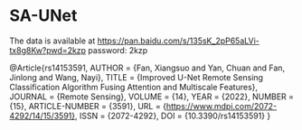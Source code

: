 # SA-UNet

The data is available at https://pan.baidu.com/s/135sK_2pP65aLVi-tx8g8Kw?pwd=2kzp  password: 2kzp 


@Article{rs14153591,
AUTHOR = {Fan, Xiangsuo and Yan, Chuan and Fan, Jinlong and Wang, Nayi},
TITLE = {Improved U-Net Remote Sensing Classification Algorithm Fusing Attention and Multiscale Features},
JOURNAL = {Remote Sensing},
VOLUME = {14},
YEAR = {2022},
NUMBER = {15},
ARTICLE-NUMBER = {3591},
URL = {https://www.mdpi.com/2072-4292/14/15/3591},
ISSN = {2072-4292},
DOI = {10.3390/rs14153591}
}
